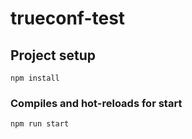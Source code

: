 # trueconf-test

## Project setup

```
npm install
```

### Compiles and hot-reloads for start

```
npm run start
```
